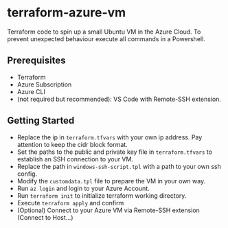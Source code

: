 # terraform-azure-vm

Terraform code to spin up a small Ubuntu VM in the Azure Cloud. To prevent unexpected behaviour execute all commands in a Powershell.

## Prerequisites

- Terraform
- Azure Subscription
- Azure CLI
- (not required but recommended): VS Code with Remote-SSH extension.

## Getting Started

- Replace the ip in `terraform.tfvars` with your own ip address. Pay attention to keep the cidr block format.
- Set the paths to the public and private key file in `terraform.tfvars` to establish an SSH connection to your VM. 
- Replace the path in `windows-ssh-script.tpl` with a path to your own ssh config.
- Modify the `customdata.tpl` file to prepare the VM in your own way.
- Run `az login` and login to your Azure Account.
- Run `terraform init` to initialize terraform working directory.
- Execute `terraform apply` and confirm
- (Optional) Connect to your Azure VM via Remote-SSH extension (Connect to Host...)
